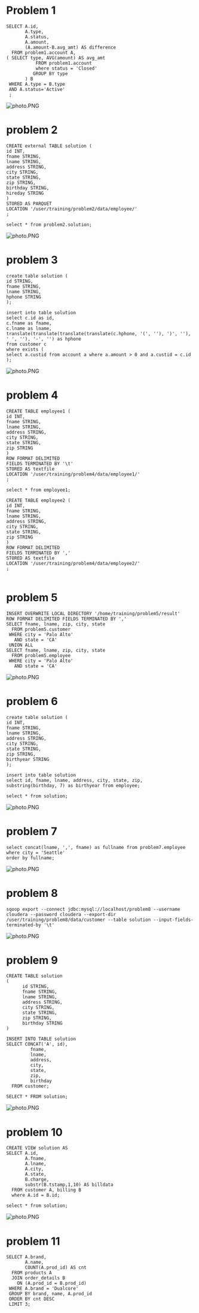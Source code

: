# Problem 1
```
SELECT A.id,
       A.type,
       A.status,
       A.amount,
       (A.amount-B.avg_amt) AS difference
  FROM problem1.account A,
( SELECT type, AVG(amount) AS avg_amt
           FROM problem1.account
           where status = 'Closed'
          GROUP BY type
       ) B
 WHERE A.type = B.type
 AND A.status='Active'
 ;

```
![photo.PNG](https://github.com/joo-hwan/SKCC_final_JooHwan/blob/master/part2/problem1.PNG?raw=true)
# problem 2
```
CREATE external TABLE solution (
id INT,
fname STRING,
lname STRING,
address STRING,
city STRING,
state STRING,
zip STRING,
birthday STRING,
hireday STRING
)
STORED AS PARQUET
LOCATION '/user/training/problem2/data/employee/'
;

select * from problem2.solution;
```
![photo.PNG](https://github.com/joo-hwan/SKCC_final_JooHwan/blob/master/part2/problem2.PNG?raw=true)
# problem 3
```
create table solution (
id STRING,
fname STRING,
lname STRING,
hphone STRING
);

insert into table solution
select c.id as id,
c.fname as fname,
c.lname as lname,
translate(translate(translate(translate(c.hphone, '(', ''), ')', ''), ' ', ''), '-', '') as hphone
from customer c
where exists (
select a.custid from account a where a.amount > 0 and a.custid = c.id
);

```
![photo.PNG](https://github.com/joo-hwan/SKCC_final_JooHwan/blob/master/part2/problem3.PNG?raw=true)
# problem 4
```
CREATE TABLE employee1 (
id INT,
fname STRING,
lname STRING,
address STRING,
city STRING,
state STRING,
zip STRING
)
ROW FORMAT DELIMITED
FIELDS TERMINATED BY '\t'
STORED AS textfile
LOCATION '/user/training/problem4/data/employee1/'
;

select * from employee1;

CREATE TABLE employee2 (
id INT,
fname STRING,
lname STRING,
address STRING,
city STRING,
state STRING,
zip STRING
)
ROW FORMAT DELIMITED
FIELDS TERMINATED BY ','
STORED AS textfile
LOCATION '/user/training/problem4/data/employee2/'
;


```
# problem 5
```
INSERT OVERWRITE LOCAL DIRECTORY '/home/training/problem5/result'
ROW FORMAT DELIMITED FIELDS TERMINATED BY ','
SELECT fname, lname, zip, city, state
  FROM problem5.customer
 WHERE city = 'Palo Alto'
   AND state = 'CA'
 UNION ALL
SELECT fname, lname, zip, city, state
  FROM problem5.employee
 WHERE city = 'Palo Alto'
   AND state = 'CA'

```
![photo.PNG](https://github.com/joo-hwan/SKCC_final_JooHwan/blob/master/part2/problem5.PNG?raw=true)
# problem 6
```
create table solution (
id INT,
fname STRING,
lname STRING,
address STRING,
city STRING,
state STRING,
zip STRING,
birthyear STRING
);

insert into table solution
select id, fname, lname, address, city, state, zip, substring(birthday, 7) as birthyear from employee;

select * from solution;
```
![photo.PNG](https://github.com/joo-hwan/SKCC_final_JooHwan/blob/master/part2/problem6.PNG?raw=true)
# problem 7
```
select concat(lname, ',', fname) as fullname from problem7.employee where city = 'Seattle'
order by fullname;
```
![photo.PNG](https://github.com/joo-hwan/SKCC_final_JooHwan/blob/master/part2/problem7.PNG?raw=true)
# problem 8
```
sqoop export --connect jdbc:mysql://localhost/problem8 --username cloudera --password cloudera --export-dir /user/training/problem8/data/customer --table solution --input-fields-terminated-by '\t'

```
![photo.PNG](https://github.com/joo-hwan/SKCC_final_JooHwan/blob/master/part2/problem8.PNG?raw=true)
# problem 9
```
CREATE TABLE solution
(
	  id STRING,
	  fname STRING,
	  lname STRING,
	  address STRING,
	  city STRING,
	  state STRING,
	  zip STRING,
	  birthday STRING
)

INSERT INTO TABLE solution
SELECT CONCAT('A', id),
	     fname,
	     lname,
	     address,
	     city,
	     state,
	     zip,
	     birthday
  FROM customer;

SELECT * FROM solution;
```
![photo.PNG](https://github.com/joo-hwan/SKCC_final_JooHwan/blob/master/part2/problem9.PNG?raw=true)
# problem 10
```
CREATE VIEW solution AS
SELECT A.id,
       A.fname,
       A.lname,
       A.city,
       A.state,
       B.charge,
       substr(B.tstamp,1,10) AS billdata
  FROM customer A, billing B
  where A.id = B.id;

select * from solution;	
```
![photo.PNG](https://github.com/joo-hwan/SKCC_final_JooHwan/blob/master/part2/problem10.PNG?raw=true)
# problem 11
```
SELECT A.brand,
       A.name,
       COUNT(A.prod_id) AS cnt
  FROM products A
  JOIN order_details B
    ON (A.prod_id = B.prod_id)
 WHERE A.brand = 'Dualcore'
 GROUP BY brand, name, A.prod_id
 ORDER BY cnt DESC
 LIMIT 3;
```
